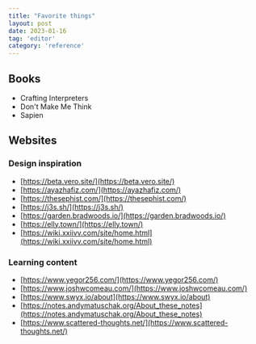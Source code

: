 ```yaml
---
title: "Favorite things"
layout: post
date: 2023-01-16
tag: 'editor'
category: 'reference'
---
```


## Books
- Crafting Interpreters
- Don't Make Me Think
- Sapien

## Websites

### Design inspiration
- [https://beta.vero.site/](https://beta.vero.site/)
- [https://ayazhafiz.com/](https://ayazhafiz.com/)
- [https://thesephist.com/](https://thesephist.com/)
- [https://j3s.sh/](https://j3s.sh/)
- [https://garden.bradwoods.io/](https://garden.bradwoods.io/)
- [https://elly.town/](https://elly.town/)
- [https://wiki.xxiivv.com/site/home.html](https://wiki.xxiivv.com/site/home.html)

### Learning content
- [https://www.yegor256.com/](https://www.yegor256.com/)
- [https://www.joshwcomeau.com/](https://www.joshwcomeau.com/)
- [https://www.swyx.io/about](https://www.swyx.io/about)
- [https://notes.andymatuschak.org/About_these_notes](https://notes.andymatuschak.org/About_these_notes)
- [https://www.scattered-thoughts.net/](https://www.scattered-thoughts.net/)
